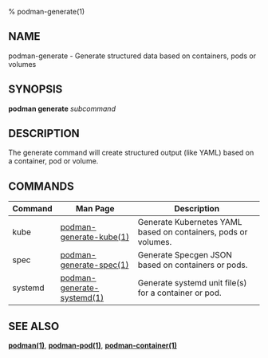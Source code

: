 % podman-generate(1)

## NAME
podman\-generate - Generate structured data based on containers, pods or volumes

## SYNOPSIS
**podman generate** *subcommand*

## DESCRIPTION
The generate command will create structured output (like YAML) based on a container, pod or volume.

## COMMANDS

| Command | Man Page                                                   | Description                                                                         |
|---------|------------------------------------------------------------|-------------------------------------------------------------------------------------|
| kube    | [podman-generate-kube(1)](podman-generate-kube.1.md)       | Generate Kubernetes YAML based on containers, pods or volumes.                      |
| spec    | [podman-generate-spec(1)](podman-generate-spec.1.md)       | Generate Specgen JSON based on containers or pods.                                  |
| systemd | [podman-generate-systemd(1)](podman-generate-systemd.1.md) | Generate systemd unit file(s) for a container or pod.                               |


## SEE ALSO
**[podman(1)](podman.1.md)**, **[podman-pod(1)](podman-pod.1.md)**, **[podman-container(1)](podman-container.1.md)**
